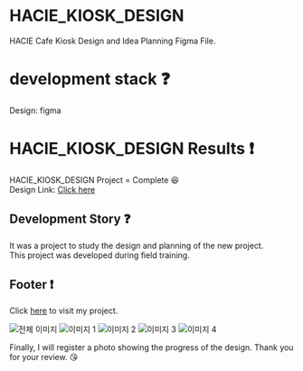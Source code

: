 # HACIE_KIOSK_DESIGN
HACIE Cafe Kiosk Design and Idea Planning Figma File.

# development stack :question:

Design: figma

# HACIE_KIOSK_DESIGN Results :exclamation:

HACIE_KIOSK_DESIGN Project = Complete :laughing: <br />
Design Link: [Click here](https://www.figma.com/design/zphVmbna3TpnAATDDUkRdK/%ED%95%98%EC%8B%9C%EC%97%90-%EC%B9%B4%ED%8E%98-%ED%82%A4%EC%98%A4%EC%8A%A4%ED%81%AC-%EB%94%94%EC%9E%90%EC%9D%B8?node-id=0-1&t=a0wymi1qs0mPHMCu-1)


## Development Story :question:

It was a project to study the design and planning of the new project. <br />
This project was developed during field training.

## Footer :exclamation:

Click [here](https://www.figma.com/proto/zphVmbna3TpnAATDDUkRdK/%ED%95%98%EC%8B%9C%EC%97%90-%EC%B9%B4%ED%8E%98-%ED%82%A4%EC%98%A4%EC%8A%A4%ED%81%AC-%EB%94%94%EC%9E%90%EC%9D%B8?node-id=77-542&t=HQYDNHL31ktNCwDy-1&scaling=contain&content-scaling=fixed&page-id=0%3A1&starting-point-node-id=77%3A467) to visit my project.

![전체 이미지](https://github.com/user-attachments/assets/7fe1c419-f385-4d23-9eb2-302a3123d9e5)
![이미지 1](https://github.com/user-attachments/assets/52ec5e8d-3a6c-43a6-831a-80c0c5fbbd92)
![이미지 2](https://github.com/user-attachments/assets/5caf6305-71d5-4c8c-9a7b-f23991e0d26e)
![이미지 3](https://github.com/user-attachments/assets/629b4c84-cd22-411e-8557-5bdea4b18794)
![이미지 4](https://github.com/user-attachments/assets/0c764204-ae1b-4c9d-96c7-48c8d3e1d132)



Finally, I will register a photo showing the progress of the design. Thank you for your review. 😘


